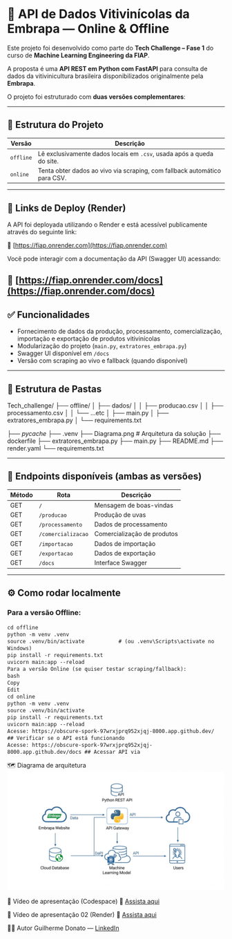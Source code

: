 # 🍇 API de Dados Vitivinícolas da Embrapa — Online & Offline

Este projeto foi desenvolvido como parte do **Tech Challenge – Fase 1** do curso de **Machine Learning Engineering da FIAP**.

A proposta é uma **API REST em Python com FastAPI** para consulta de dados da vitivinicultura brasileira disponibilizados originalmente pela **Embrapa**.

O projeto foi estruturado com **duas versões complementares**:

---

## 🧩 Estrutura do Projeto

| Versão     | Descrição                                                                 |
|------------|---------------------------------------------------------------------------|
| `offline`  | Lê exclusivamente dados locais em `.csv`, usada após a queda do site.     |
| `online`   | Tenta obter dados ao vivo via scraping, com fallback automático para CSV. |

---

## 🚀 Links de Deploy (Render)

A API foi deployada utilizando o Render e está acessível publicamente através do seguinte link:

🔗 [https://fiap.onrender.com](https://fiap.onrender.com)

Você pode interagir com a documentação da API (Swagger UI) acessando:

🔗 [https://fiap.onrender.com/docs](https://fiap.onrender.com/docs)
---

## ✅ Funcionalidades

- Fornecimento de dados da produção, processamento, comercialização, importação e exportação de produtos vitivinícolas
- Modularização do projeto (`main.py`, `extratores_embrapa.py`)
- Swagger UI disponível em `/docs`
- Versão com scraping ao vivo e fallback (quando disponível)

---

## 📂 Estrutura de Pastas

Tech_challenge/
├── offline/
│ ├── dados/
│ │ ├── producao.csv
│ │ ├── processamento.csv
│ │ └── ...etc
│ ├── main.py
│ ├── extratores_embrapa.py
│ └── requirements.txt


├── _pycache_
├── .venv
├── Diagrama.png # Arquitetura da solução
├── dockerfile
├── extratores_embrapa.py
├── main.py
├── README.md
├── render.yaml
└── requirements.txt


---

## 📌 Endpoints disponíveis (ambas as versões)

| Método | Rota               | Descrição                              |
|--------|--------------------|----------------------------------------|
| GET    | `/`                | Mensagem de boas-vindas                |
| GET    | `/producao`        | Produção de uvas                       |
| GET    | `/processamento`   | Dados de processamento                 |
| GET    | `/comercializacao` | Comercialização de produtos            |
| GET    | `/importacao`      | Dados de importação                    |
| GET    | `/exportacao`      | Dados de exportação                    |
| GET    | `/docs`            | Interface Swagger                      |

---

## ⚙️ Como rodar localmente

### Para a versão **Offline**:

    cd offline
    python -m venv .venv
    source .venv/bin/activate           # (ou .venv\Scripts\activate no Windows)
    pip install -r requirements.txt
    uvicorn main:app --reload
    Para a versão Online (se quiser testar scraping/fallback):
    bash
    Copy
    Edit
    cd online
    python -m venv .venv
    source .venv/bin/activate
    pip install -r requirements.txt
    uvicorn main:app --reload
    Acesse: https://obscure-spork-97wrxjprq952xjqj-8000.app.github.dev/  ## Verificar se o API está funcionando
    Acesse: https://obscure-spork-97wrxjprq952xjqj-8000.app.github.dev/docs ## Acessar API via

🗺️ Diagrama de arquitetura
![Diagrama](./Diagrama.jpg)


🎥 Vídeo de apresentação (Codespace) 🔗 [Assista aqui](https://www.loom.com/share/fdb838fc0b71482fb8c2c967478008f0?sid=a5285510-66b7-4d89-b6da-12a69770cc07)

🎥 Vídeo de apresentação 02 (Render) 🔗 [Assista aqui](https://www.loom.com/share/57695304477c4312ba6cb0480109ab2c?sid=7da762fd-bcdc-4466-8a9b-24235aeae688)


👨‍💻 Autor
Guilherme Donato — [LinkedIn](https://www.linkedin.com/in/guilhermedonatomoraes/)


